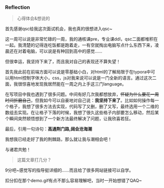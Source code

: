 ### Reflection

> 心得体会&想说的

首先感谢qsc给我这次面试机会，我也真的很想进入qsc~

这一周可以说是非常忙碌的一周，我的通核课pre，专业课ddl，qsc二面都堆积在一起。我清楚的记得连吃饭都是跑着走，一有空就掏出电脑写点什么东西下来，凌晨还在对着电脑，可以说是有种回到高中的感觉……

但很幸运，我坚持下来了，而且我对自己的表现还不算失望！

首先我此前在前端方面可以说是零基础小白，对html的了解局限于在typora中可以用html控制字体大小，css，js对我来说可以说是一门全新的语言。通过这次二面，我很惊喜地发现我居然能在一周之内上手这三门language。

在写项目中我也遇到了很多问题。中间有好几次我都想放弃，~~怀疑为什么要花一周时间折磨自己~~，但我如今可以自豪地对自己说：**我坚持下来了**。比如如何操作每一个格子，我想了很多方法去实现，代码写了又删，删了又写，最终选用一个二维的数组去实现。在让格子下落的时候，我想了很久这些格子内部要怎么移动，然后某个瞬间突然顿悟想到了一个新方法最终解决了问题，让我欣喜若狂。

最后，引用一句诗句：**高通荆门路,阔会沧海潮**

我想我已经走好了我的荆棘路，那么就让我与潮相会吧！

与诸君共勉！

> 这篇文章打几分？

9分吧~感觉写的指导挺详细的……而且给了很多网站链接可以自学。

扣分扣在那个demo.gif有点不那么容易理解吧，当时一开始想错了QAQ~
